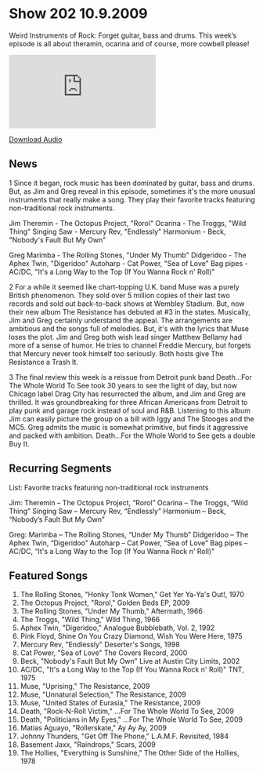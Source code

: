 # Show 202 10.9.2009
Weird Instruments of Rock: Forget guitar, bass and drums. This week’s episode is all about theramin, ocarina and of course, more cowbell please!

![main image](http://www.soundopinions.org/main%20image/x.php)

[Download Audio](http://audio.soundopinions.org/streams/2009/10/so_20091009.m3u)

## News
1 Since it began, rock music has been dominated by guitar, bass and drums. But, as Jim and Greg reveal in this episode, sometimes it's the more unusual instruments that really make a song. They play their favorite tracks featuring non-traditional rock instruments.

Jim
Theremin - The Octopus Project, "Rorol"
Ocarina - The Troggs, "Wild Thing"
Singing Saw - Mercury Rev, "Endlessly"
Harmonium - Beck, "Nobody's Fault But My Own"

Greg
Marimba - The Rolling Stones, "Under My Thumb"
Didgeridoo - The Aphex Twin, "Digeridoo"
Autoharp - Cat Power, "Sea of Love"
Bag pipes - AC/DC, "It's a Long Way to the Top (If You Wanna Rock n' Roll)"

2 For a while it seemed like chart-topping U.K. band Muse was a purely British phenomenon. They sold over 5 million copies of their last two records and sold out back-to-back shows at Wembley Stadium. But, now their new album The Resistance has debuted at #3 in the states. Musically, Jim and Greg certainly understand the appeal. The arrangements are ambitious and the songs full of melodies. But, it's with the lyrics that Muse loses the plot. Jim and Greg both wish lead singer Matthew Bellamy had more of a sense of humor. He tries to channel Freddie Mercury, but forgets that Mercury never took himself too seriously. Both hosts give The Resistance a Trash It.

3 The final review this week is a reissue from Detroit punk band Death...For The Whole World To See took 30 years to see the light of day, but now Chicago label Drag City has resurrected the album, and Jim and Greg are thrilled. It was groundbreaking for three African Americans from Detroit to play punk and garage rock instead of soul and R&B. Listening to this album Jim can easily picture the group on a bill with Iggy and The Stooges and the MC5. Greg admits the music is somewhat primitive, but finds it aggressive and packed with ambition. Death...For the Whole World to See gets a double Buy It.

## Recurring Segments
List: Favorite tracks featuring non-traditional rock instruments

Jim:
Theremin – The Octopus Project, “Rorol”
Ocarina – The Troggs, “Wild Thing”
Singing Saw – Mercury Rev, “Endlessly”
Harmonium – Beck, “Nobody’s Fault But My Own”

Greg:
Marimba – The Rolling Stones, “Under My Thumb”
Didgeridoo – The Aphex Twin, “Digeridoo”
Autoharp – Cat Power, “Sea of Love”
Bag pipes – AC/DC, “It's a Long Way to the Top (If You Wanna Rock n' Roll)"

## Featured Songs
1. The Rolling Stones, "Honky Tonk Women," Get Yer Ya-Ya's Out!, 1970
2. The Octopus Project, "Rorol," Golden Beds EP, 2009
3. The Rolling Stones, "Under My Thumb," Aftermath, 1966
4. The Troggs, "Wild Thing," Wild Thing, 1966
5. Aphex Twin, "Digeridoo," Analogue Bubblebath, Vol. 2, 1992
6. Pink Floyd, Shine On You Crazy Diamond, Wish You Were Here, 1975
7. Mercury Rev, "Endlessly" Deserter's Songs, 1998
8. Cat Power, "Sea of Love" The Covers Record, 2000
9. Beck, "Nobody's Fault But My Own" Live at Austin City Limits, 2002
10. AC/DC, "It's a Long Way to the Top (If You Wanna Rock n' Roll)" TNT, 1975
11. Muse, "Uprising," The Resistance, 2009
12. Muse, "Unnatural Selection," The Resistance, 2009
13. Muse, "United States of Eurasia," The Resistance, 2009
14. Death, "Rock-N-Roll Victim," ...For The Whole World To See, 2009
15. Death, "Politicians in My Eyes," ...For The Whole World To See, 2009
16. Matias Aguayo, "Rollerskate," Ay Ay Ay, 2009
17. Johnny Thunders, "Get Off The Phone," L.A.M.F. Revisited, 1984
18. Basement Jaxx, "Raindrops," Scars, 2009
19. The Hollies, "Everything is Sunshine," The Other Side of the Hollies, 1978
